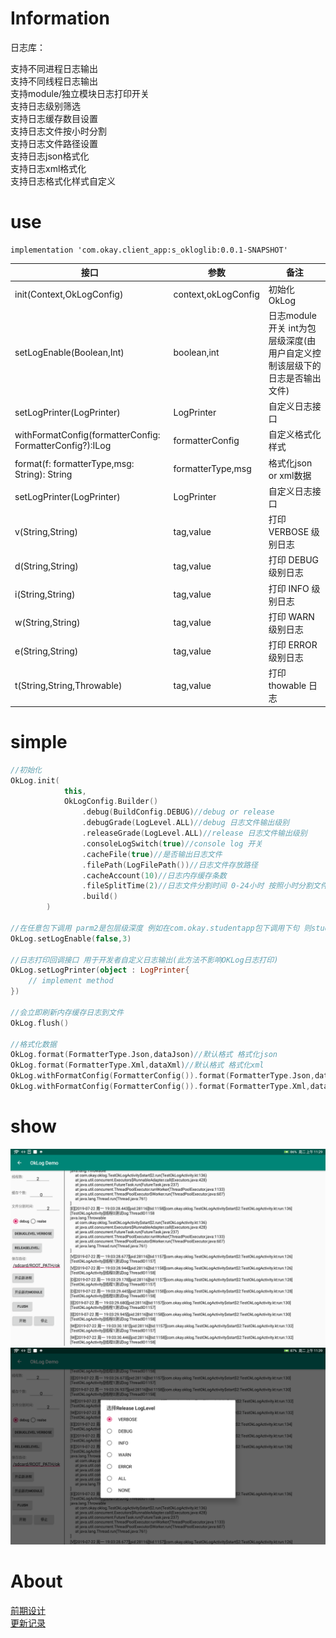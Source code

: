 # Information
日志库：<p>
支持不同进程日志输出<br>
支持不同线程日志输出<br>
支持module/独立模块日志打印开关<br>
支持日志级别筛选<br>
支持日志缓存数目设置<br>
支持日志文件按小时分割<br>
支持日志文件路径设置<br>
支持日志json格式化<br>
支持日志xml格式化<br>
支持日志格式化样式自定义<br>
  
  
# use

```
implementation 'com.okay.client_app:s_okloglib:0.0.1-SNAPSHOT'
```
<p>

| 接口 | 参数 | 备注 |
| --- | --- | --- |
| init(Context,OkLogConfig) | context,okLogConfig | 初始化OkLog |
| setLogEnable(Boolean,Int) | boolean,int | 日志module开关 int为包层级深度(由用户自定义控制该层级下的日志是否输出文件) |
| setLogPrinter(LogPrinter) | LogPrinter | 自定义日志接口 |
| withFormatConfig(formatterConfig: FormatterConfig?):ILog | formatterConfig | 自定义格式化样式 |
| format(f: formatterType,msg: String): String | formatterType,msg | 格式化json or xml数据 |
| setLogPrinter(LogPrinter) | LogPrinter | 自定义日志接口 |
| v(String,String) | tag,value | 打印 VERBOSE 级别日志 |
| d(String,String) | tag,value | 打印 DEBUG 级别日志 |
| i(String,String) | tag,value | 打印 INFO 级别日志 |
| w(String,String) | tag,value | 打印 WARN 级别日志 |
| e(String,String) | tag,value | 打印 ERROR 级别日志 |
| t(String,String,Throwable) | tag,value | 打印 thowable 日志 |

# simple
```kotlin
//初始化
OkLog.init(
            this,
            OkLogConfig.Builder()
                .debug(BuildConfig.DEBUG)//debug or release
                .debugGrade(LogLevel.ALL)//debug 日志文件输出级别
                .releaseGrade(LogLevel.ALL)//release 日志文件输出级别
                .consoleLogSwitch(true)//console log 开关
                .cacheFile(true)//是否输出日志文件
                .filePath(LogFilePath())//日志文件存放路径
                .cacheAccount(10)//日志内存缓存条数
                .fileSplitTime(2)//日志文件分割时间 0-24小时 按照小时分割文件
                .build()
        )
        
//在任意包下调用 parm2是包层级深度 例如在com.okay.studentapp包下调用下句 则studentapp文件下的所有类日志不生效
OkLog.setLogEnable(false,3)

//日志打印回调接口 用于开发者自定义日志输出(此方法不影响OKLog日志打印)
OkLog.setLogPrinter(object : LogPrinter{
    // implement method        
})        
   
//会立即刷新内存缓存日志到文件    
OkLog.flush()        

//格式化数据
OkLog.format(FormatterType.Json,dataJson)//默认格式 格式化json
OkLog.format(FormatterType.Xml,dataXml)//默认格式 格式化xml
OkLog.withFormatConfig(FormatterConfig()).format(FormatterType.Json,dataJson)//自定义格式 格式化json
OkLog.withFormatConfig(FormatterConfig()).format(FormatterType.Xml,dataXml)//自定义格式 格式化xml
```
# show
![Demo演示](image/device-2019-07-23-112941.png)<br>
![Demo演示](image/device-2019-07-23-113943.png)<br>

# About
[前期设计](../Summary.md)<br>
[更新记录](../Update.md")<br>

